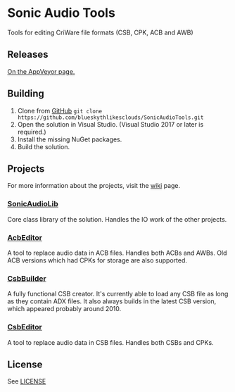 # Sonic Audio Tools
Tools for editing CriWare file formats (CSB, CPK, ACB and AWB)
## Releases
[On the AppVeyor page.](https://ci.appveyor.com/project/blueskythlikesclouds/sonicaudiotools/build/artifacts)

## Building
1. Clone from [GitHub](https://github.com/blueskythlikesclouds/SonicAudioTools.git) `git clone https://github.com/blueskythlikesclouds/SonicAudioTools.git`
2. Open the solution in Visual Studio. (Visual Studio 2017 or later is required.)
3. Install the missing NuGet packages.
4. Build the solution.

## Projects
For more information about the projects, visit the [wiki](https://github.com/blueskythlikesclouds/SonicAudioTools/wiki) page.
### [SonicAudioLib](https://github.com/blueskythlikesclouds/SonicAudioTools/tree/master/Source/SonicAudioLib)
Core class library of the solution. Handles the IO work of the other projects.
### [AcbEditor](https://github.com/blueskythlikesclouds/SonicAudioTools/tree/master/Source/AcbEditor)
A tool to replace audio data in ACB files. Handles both ACBs and AWBs. Old ACB versions which had CPKs for storage are also supported.
### [CsbBuilder](https://github.com/blueskythlikesclouds/SonicAudioTools/tree/master/Source/CsbBuilder)
A fully functional CSB creator. It's currently able to load any CSB file as long as they contain ADX files. It also always builds in the latest CSB version, which appeared probably around 2010.
### [CsbEditor](https://github.com/blueskythlikesclouds/SonicAudioTools/tree/master/Source/CsbEditor)
A tool to replace audio data in CSB files. Handles both CSBs and CPKs.

## License
See [LICENSE](https://github.com/blueskythlikesclouds/SonicAudioTools/blob/master/LICENSE)
